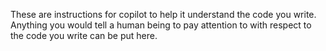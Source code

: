 These are instructions for copilot to help it understand the code you write.
Anything you would tell a human being to pay attention to
with respect to the code you write can be put here.
